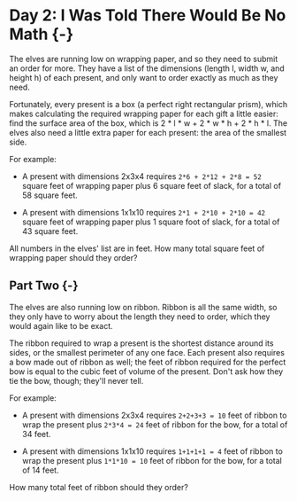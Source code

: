 # Day 2: I Was Told There Would Be No Math {-}

The elves are running low on wrapping paper, and so they need to submit an order for more. They have a list of the dimensions (length l, width w, and height h) of each present, and only want to order exactly as much as they need.

Fortunately, every present is a box (a perfect right rectangular prism), which makes calculating the required wrapping paper for each gift a little easier: find the surface area of the box, which is 2 * l * w + 2 * w * h + 2 * h * l. The elves also need a little extra paper for each present: the area of the smallest side.

For example:

+ A present with dimensions 2x3x4 requires `2*6 + 2*12 + 2*8 = 52` square feet of wrapping paper plus 6 square feet of slack, for a total of 58 square feet.

+ A present with dimensions 1x1x10 requires `2*1 + 2*10 + 2*10 = 42` square feet of wrapping paper plus 1 square foot of slack, for a total of 43 square feet.

All numbers in the elves' list are in feet. How many total square feet of wrapping paper should they order?

## Part Two {-}

The elves are also running low on ribbon. Ribbon is all the same width, so they only have to worry about the length they need to order, which they would again like to be exact.

The ribbon required to wrap a present is the shortest distance around its sides, or the smallest perimeter of any one face. Each present also requires a bow made out of ribbon as well; the feet of ribbon required for the perfect bow is equal to the cubic feet of volume of the present. Don't ask how they tie the bow, though; they'll never tell.

For example:

+ A present with dimensions 2x3x4 requires `2+2+3+3 = 10` feet of ribbon to wrap the present plus `2*3*4 = 24` feet of ribbon for the bow, for a total of 34 feet.

+ A present with dimensions 1x1x10 requires `1+1+1+1 = 4` feet of ribbon to wrap the present plus `1*1*10 = 10` feet of ribbon for the bow, for a total of 14 feet.

How many total feet of ribbon should they order?

